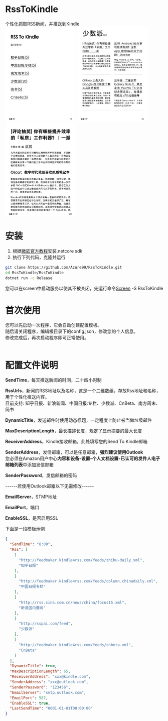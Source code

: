 # RssToKindle
个性化抓取RSS新闻，并推送到Kindle<br/>
<img height="300" width="225" src="https://raw.githubusercontent.com/Azure99/RssToKindle/master/Images/screenshot1.png" />
<img height="300" width="225" src="https://raw.githubusercontent.com/Azure99/RssToKindle/master/Images/screenshot2.png" />
<img height="300" width="225" src="https://raw.githubusercontent.com/Azure99/RssToKindle/master/Images/screenshot3.png" />

# 安装
1. 根据[微软官方教程](https://www.microsoft.com/net/learn/get-started-with-dotnet-tutorial)安装.netcore sdk<br/>
2. 执行下列代码，克隆并运行
```Bash
git clone https://github.com/Azure99/RssToKindle.git
cd RssToKindle/RssToKindle
dotnet run -c Release
```
您可以在screen中启动服务以使其不被关闭，先运行命令[Screen](http://man.linuxde.net/screen) -S RssToKindle

# 首次使用
您可以先启动一次程序，它会自动创建配置模板。<br/>
随后请关闭程序，编辑根目录下的config.json，修改您的个人信息。<br/>
修改完成后，再次启动程序即可正常使用。<br/>
<br/>

# 配置文件说明
<b>SendTime</b>，每天推送新闻的时间，二十四小时制<br/>

<b>RssUrls</b>，新闻的RSS地址以及名称，这是一个二维数组，存放Rss地址和名称，用于个性化推送内容。<br/>
目前支持: 知乎日报、新浪新闻、中国日报:专栏、少数派、CnBeta、南方周末、简书<br/>

<b>DynamicTitle</b>，发送邮件时使用动态标题，一定程度上防止被当做垃圾邮件<br/>

<b>MaxDescriptionLength</b>，最长描述长度，规定了显示摘要的最大长度<br/>

<b>ReceiverAddress</b>，Kindle接收邮箱，此处填写您的Send To Kindle邮箱<br/>

<b>SenderAddress</b>，发信邮箱，可以是任意邮箱，<b>强烈建议使用Outlook</b><br/>
您必须在Amazon用户中心<b>内容和设备-设置-个人文档设置-已认可的发件人电子邮箱列表</b>中添加发信邮箱<br/>

<b>SenderPassword</b>，发信邮箱的密码<br/>

------若使用Outlook邮箱以下无需修改------<br/>

<b>EmailServer</b>，STMP地址<br/>

<b>EmailPort</b>，端口<br/>

<b>EnableSSL</b>，是否启用SSL<br/>

下面是一段模板示例
```Json
{
  "SendTime": "8:00",
  "Rss": [
    [
      "http://feedmaker.kindle4rss.com/feeds/zhihu-daily.xml",
      "知乎日报"
    ],
    [
      "http://feedmaker.kindle4rss.com/feeds/column.chinadaily.xml",
      "中国日报专栏"
    ],
    [
      "http://rss.sina.com.cn/news/china/focus15.xml",
      "新浪国内要闻"
    ],
    [
      "http://sspai.com/feed",
      "少数派"
    ],
    [
      "http://feedmaker.kindle4rss.com/feeds/cnbeta.xml",
      "CnBeta"
    ]
  ],
  "DynamicTitle": true,
  "MaxDescriptionLength": 65,
  "ReceiverAddress": "xxx@kindle.com",
  "SenderAddress": "xxx@outlook.com",
  "SenderPassword": "123456",
  "EmailServer": "smtp.outlook.com",
  "EmailPort": 587,
  "EnableSSL": true,
  "LastSendTime": "0001-01-01T00:00:00"
}
```
